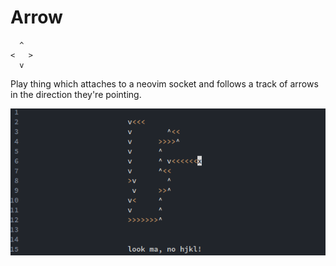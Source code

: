 # Arrow

```
  ^
<   >
  v
```

Play thing which attaches to a neovim socket and follows a track of arrows in
the direction they're pointing.

![arrow.gif](arrow.gif)
